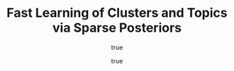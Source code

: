 ---
arxiv: 1609.07521v1
author:
- family: Hughes
  given: Michael C.
  institute: Brown University
- family: Sudderth
  given: Erik B.
  institute: Brown University
layout: refuses
section: pre
title: Fast Learning of Clusters and Topics via Sparse Posteriors
---